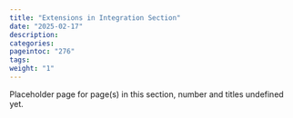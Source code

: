 ```yaml
---
title: "Extensions in Integration Section"
date: "2025-02-17"
description:
categories:
pageintoc: "276"
tags:
weight: "1"
---
```


<a id="extensions-in-integration-section"></a>

<!--# Extensions in Integration Section -->

Placeholder page for page(s) in this section, number and titles undefined yet.

